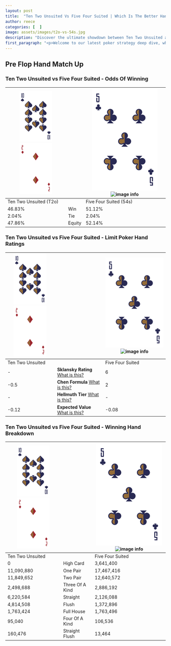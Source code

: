 ```yaml
---
layout: post
title:  "Ten Two Unsuited Vs Five Four Suited | Which Is The Better Hand In Poker? A Complete Guide"
author: reece
categories: [  ]
image: assets/images/t2o-vs-54s.jpg
description: "Discover the ultimate showdown between Ten Two Unsuited and Five Four Suited in poker! Uncover the odds, strategies, and scenarios where one hand triumphs over the other. Get ready to up your poker game with this thrilling analysis."
first_paragraph: "<p>Welcome to our latest poker strategy deep dive, where we're pitting two distinct hands against each other in a high-stakes showdown: Ten Two Unsuited vs Five Four Suited.</p><p>In the dynamic world of poker, every decision counts, and knowing which hand holds the upper hand is key to your success at the table.</p><p>In this article, we'll dissect these two hands, explore the scenarios where one dominates the other, and equip you with the knowledge to make strategic choices that can tip the odds in your favor.</p><p>Get ready to unravel the intriguing dynamics of these poker hands and elevate your game to new heights.</p>"
---
```




[comment]: # (sp0)

## Pre Flop Hand Match Up

<div class="table hand-ratings" markdown="1"> 



### Ten Two Unsuited vs Five Four Suited - Odds Of Winning


    
| ![image info](assets/images/hand1/T.png) ![image info](assets/images/hand1/2o.png) |  | ![image info](assets/images/hand2/5.png) ![image info](assets/images/hand2/4s.png) |
| -------- | -------- | -------- |
| Ten Two Unsuited (T2o) |  | Five Four Suited (54s) |
| 46.83% | Win | 51.12% |
| 2.04% | Tie | 2.04% |
| 47.86% | Equity | 52.14% |




[comment]: # (sp1)



### Ten Two Unsuited vs Five Four Suited - Limit Poker Hand Ratings


    
| ![image info](assets/images/hand1/T.png) ![image info](assets/images/hand1/2o.png) |  | ![image info](assets/images/hand2/5.png) ![image info](assets/images/hand2/4s.png) |
| -------- | -------- | -------- |
| Ten Two Unsuited |  | Five Four Suited |
| - | **Sklansky Rating** [What is this?](/sklansky-rating-explained) | 6 |
| -0.5 | **Chen Formula** [What is this?](/chen-formula-explained) | 2 |
| - | **Hellmuth Tier** [What is this?](/Hellmuth-tier-explained) | - |
| -0.12 | **Expected Value** [What is this?](/expected-value-explained) | -0.08 |




[comment]: # (sp2)



### Ten Two Unsuited vs Five Four Suited - Winning Hand Breakdown


    
| ![image info](assets/images/hand1/T.png) ![image info](assets/images/hand1/2o.png) |  | ![image info](assets/images/hand2/5.png) ![image info](assets/images/hand2/4s.png) |
| -------- | -------- | -------- |
| Ten Two Unsuited |  | Five Four Suited |
| 0 | High Card | 3,641,400 |
| 11,090,880 | One Pair | 17,467,416 |
| 11,849,652 | Two Pair | 12,640,572 |
| 2,498,688 | Three Of A Kind | 2,886,192 |
| 6,220,584 | Straight | 2,126,088 |
| 4,814,508 | Flush | 1,372,896 |
| 1,763,424 | Full House | 1,763,496 |
| 95,040 | Four Of A Kind | 106,536 |
| 160,476 | Straight Flush | 13,464 |




[comment]: # (sp3)



</div>

[comment]: # (sp4)



[comment]: # (sp5)

